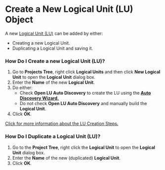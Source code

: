 # Create a New Logical Unit (LU) Object

A new [Logical Unit (LU)](https://github.com/k2view-academy/K2View-Academy/wiki/Logical-Units-Overview) can be added by either:
* Creating a new Logical Unit.
* Duplicating a Logical Unit and saving it. 

### How Do I Create a new Logical Unit (LU)?
1. Go to **Projects Tree**, right click **Logical Units** and then click **New Logical Unit** to open the **Logical Unit** dialog box. 
2. Enter the **Name** of the new **Logical Unit**. 
3. Do either: 
    * Check **Open LU Auto Discovery** to create the LU using the [**Auto Discovery Wizard.**](https://github.com/k2view-academy/K2View-Academy/wiki/Auto-Discovery-Wizard) 
    * Do not check **Open LU Auto Discovery** and manually build the **Logical Unit**. 
4. Click **OK**.

[Click for more information about the LU Creation Steps.](https://github.com/k2view-academy/K2View-Academy/wiki/Create-a-Logical-Unit-Overview)


### How Do I Duplicate a Logical Unit (LU)?
1. Go to the **Project Tree**, right click the **Logical Unit** to open the **Logical Unit** dialog box. 
2. Enter the **Name** of the new (duplicated) **Logical Unit**. 
3. Click **OK**.  
